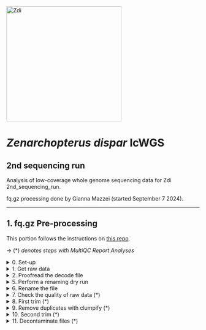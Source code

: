 <img src="https://lifg.australian.museum/Image/9uTxr6do.jpeg?version=full" alt="Zdi" width="300"/>

# _Zenarchopterus dispar_ lcWGS 

## 2nd sequencing run

Analysis of low-coverage whole genome sequencing data for Zdi 2nd_sequencing_run.

fq.gz processing done by Gianna Mazzei (started September 7 2024).

---
	
## 1. fq.gz Pre-processing

This portion follows the instructions on [this repo](https://github.com/philippinespire/pire_fq_gz_processing).

→ (*) _denotes steps with MultiQC Report Analyses_
<details><summary>0. Set-up</summary>

## 0. Set-up

Make 2nd sequencing run directory
```
[hpc-0356@wahab-01 pire_zenarchopterus_dispar_lcwgs]$ mkdir 2nd_sequencing_run
```

---
</details>


<details><summary>1. Get raw data</summary>

## 1. Get raw data

```
[hpc-0356@wahab-01 pire_zenarchopterus_dispar_lcwgs]$ rsync -r /archive/carpenterlab/pire/downloads/zenarchopterus_dispar/2nd_sequencing_run-lcwgs/fq_raw 2nd_sequencing_run
```

---
</details>

<details><summary>2. Proofread the decode file</summary>

## 2. Proofread the decode file

```
[hpc-0356@wahab-01 fq_raw]$ cat Zdi_LCWGS-FullSeq_SequenceNameDecode.tsv
```
Checked that I have sequencing data for all individuals in the decode file
```
[hpc-0356@wahab-01 fq_raw]$ ls *1.fq.gz | wc -l
96
[hpc-0356@wahab-01 fq_raw]$ ls *2.fq.gz | wc -l
96
```
Number of lines (there's a line for col names):
```
[hpc-0356@wahab-01 fq_raw]$ wc -l Zdi_LCWGS-FullSeq_SequenceNameDecode.tsv
97
```
Are there duplicates? No
```
[hpc-0356@wahab-01 fq_raw]$ cat Zdi_LCWGS-FullSeq_SequenceNameDecode.tsv | sort | uniq | wc -l
97
```
***Skip steps 3 and 4***

---
</details>

<details><summary>5. Perform a renaming dry run</summary>

## 5. Perform a renaming dry run

```
[hpc-0356@wahab-01 fq_raw]$ salloc
[hpc-0356@e1-w6420b-02 fq_raw]$ bash /home/e1garcia/shotgun_PIRE/pire_fq_gz_processing/renameFQGZ.bash Zdi_LCWGS-FullSeq_SequenceNameDecode.tsv
```
Looks good

---
</details>

<details><summary>6. Rename the file</summary>

## 6. Rename the file

```
[hpc-0356@e1-w6420b-02 fq_raw]$ bash /home/e1garcia/shotgun_PIRE/pire_fq_gz_processing/renameFQGZ.bash Zdi_LCWGS-FullSeq_SequenceNameDecode.tsv rename
```
</details>

<details><summary>7. Check the quality of raw data (*)</summary>

## 7. Check the quality of raw data (*)

Executed `Multi_FASTQC.sh` 

```
[hpc-0356@wahab-01 2nd_sequencing_run]$ sbatch /home/e1garcia/shotgun_PIRE/pire_fq_gz_processing/Multi_FASTQC.sh "fq_raw" "fqc_raw_report"  "fq.gz"
Submitted batch job 3471540
```

### MultiQC output (fq_raw/fqc_raw_report.html):
* very high number of reads for `Zdi-ADup_021`: 634.1 mil
* Overall, Contemporary samples have higher percentages of duplicate reads than Albatross
* Sequence Quality Histograms: about half have a warning, other half passing
* Per Base Sequence Content: 186/192 samples failing; Contemparary samples have very high %G
* Per Sequence GC Content: 127/192 failing; big spikes at 80 and 100% GC
* Sequence Duplication Levels: 33/192 failed, all Contemporary; 36/192 warning
* Overrepresented sequences: 181/192 failing
* Adapter Content: 190/192 failing

```  
‣ % duplication - 
    • Alb: 3.6 - 37.8%
    • Contemp: 10.7 - 84.5%
‣ GC content - 
    • Alb: 43 - 57%
    • Contemp: 44 - 88%
‣ number of reads - 
    • Alb: 0.0 - 70.4 mil; 634.1 mil [Zdi-ADup_021-Ex1-12B-lcwgs-1-2.1 & 2]
    • Contemp: 2.3 - 66.4 mil
```
---
</details>

<details><summary>8. First trim (*)</summary>

## 8. First trim (*)
```
[hpc-0356@wahab-01 2nd_sequencing_run]$ sbatch /home/e1garcia/shotgun_PIRE/pire_fq_gz_processing/runFASTP_1st_trim.sbatch fq_raw fq_fp1
Submitted batch job 3472406
```
### Review the FastQC output (fq_fp1/1st_fastp_report.html):
After 1st trim:
* Insert Size Distribution: spike around insert size 0
* Sequence Quality: both reads 1 and 2 tightened up after filtering; both dip in quality between read positions 125 to 150
* GC Content: looks much better after filtering; `Zdi-ADup_012` sitting close to 10% higher than all other reads after filtering
* `Zdi-ADup_021` (not to be confused with Zdi-ADup_012) still has a very high number of reads
```  
‣ % duplication - 
    • Alb: 0.4 - 32.1%
    • Contemp: 0.7 - 6.5%
‣ GC content -
    • Alb: 36.7 - 48.0%; 55.8%: [Zdi-ADup_012-Ex1-11A-lcwgs-1-2]
    • Contemp: 42.1 - 48.0%
‣ passing filter - 
    • Alb: 88.7 - 98.2%
    • Contemp: 16.2 - 95.2%
‣ % adapter - 
    • Alb: 83.5 - 98.9%
    • Contemp: 40.5 - 74.6%
‣ number of reads - 
    • Alb: 0.009 - 140.7 mil; 1.2 bil: [Zdi-ADup_021-Ex1-12B-lcwgs-1-2]
    • Contemp: 4.5 - 132.7 mil
```

---
</details>

<details><summary>9. Remove duplicates with clumpify (*)</summary>

## 9. Remove duplicates with clumpify (*)

### 9a. Remove duplicates
 ```
[hpc-0356@wahab-01 2nd_sequencing_run]$ bash /home/e1garcia/shotgun_PIRE/pire_fq_gz_processing/runCLUMPIFY_r1r2_array.bash fq_fp1 fq_fp1_clmp /scratch/hpc-0356 20
Submitted batch job 3472487
```
### 9c. Check duplicate removal success

```
[hpc-0356@wahab-01 2nd_sequencing_run]$ salloc
[hpc-0356@d6-w6420b-05 2nd_sequencing_run]$ enable_lmod
[hpc-0356@d6-w6420b-05 2nd_sequencing_run]$ module load container_env R/4.3 
[hpc-0356@d4-w6420b-05 2nd_sequencing_run]$ crun R < /home/e1garcia/shotgun_PIRE/pire_fq_gz_processing/checkClumpify_EG.R --no-save

Clumpify Successfully worked on all samples

[hpc-0356@d6-w6420b-05 2nd_sequencing_run]$ exit
```

### 9d. Clean the scratch drive

```
[hpc-0356@wahab-01 2nd_sequencing_run]$ sbatch /home/e1garcia/shotgun_PIRE/pire_fq_gz_processing/cleanSCRATCH.sbatch /scratch/hpc-0356 "*clumpify*temp*"
Submitted batch job 3472649
```

### 9e. Generate metadata on deduplicated FASTQ files (*)

```
[hpc-0356@wahab-01 2nd_sequencing_run]$ sbatch /home/e1garcia/shotgun_PIRE/pire_fq_gz_processing/Multi_FASTQC.sh "fq_fp1_clmp" "fqc_clmp_report"  "fq.gz"
Submitted batch job 3472650
```

**Results** (fq_fp1_clmp/fqc_clmp_report.html): 
* %GC lower on average for Albatross samples -> `Zdi-ADup_012` still higher than the rest
* Length:
	* Albatross: `Zdi-ADup_012` 25 bp longer than the next longest
	* Contemporary: `Zdi-CDup_054` 20 bp shorter than the next shortest
* `Zdi-ADup_021` still very high number of reads: 273.2 mil
* Per Base Sequence Content: 104/192 passing; 84/192 warning; 4/192 failed
* Per Sequence GC Content: 120/192 passing; 67/192 warning; 5/192 failed
	* All peak between 35-50% except for `Zdi-ADup_012` -> peak ~67%
* No samples found with any adapter contamination > 0.1%

```
‣ % duplication - 
    • Alb: 0.0 - 7.0%
    • Contemp: 0.8 - 5.0%
‣ GC content - 
    • Alb: 36 - 47%; 56%: [Zdi-ADup_012-Ex1-11A-lcwgs-1-2.clmp.r1 & r2]
    • Contemp: 41 - 47%
‣ length - 
    • Alb: 64 - 98 bp; 123 bp: [Zdi-ADup_012-Ex1-11A-lcwgs-1-2.clmp.r1 & r2]
    • Contemp: 82 bp: [Zdi-CDup_054-Ex1-11G-lcwgs-1-2.clmp.r1 & r2]; 102 - 136 bp
‣ number of reads -
    • Alb: 0.0 - 49.2 mil; 273.2 mil: [Zdi-ADup_021-Ex1-12B-lcwgs-1-2.clmp.r1 & r2]
    • Contemp: 1.0 - 25.8 mil
```
---

</details>

<details><summary>10. Second trim (*)</summary>
<p>

```
[hpc-0356@wahab-01 2nd_sequencing_run]$ sbatch /home/e1garcia/shotgun_PIRE/pire_fq_gz_processing/runFASTP_2.sbatch fq_fp1_clmp fq_fp1_clmp_fp2 33
Submitted batch job 3481739
```

### Review the FastQC output (fq_fp1_clmp_fp2/2nd_fastp_report.html):
After 2nd trim:
*

```
‣ % duplication -
    • Alb: 
    • Contemp: 
‣ GC content -
    • Alb: 
    • Contemp: 
‣ passing filter -
    • Alb: 
    • Contemp: 
‣ % adapter -
    • Alb: 
    • Contemp: 
‣ number of reads -
    • Alb: 
    • Contemp: 
```

</p>

---
</details>

<details><summary>11. Decontaminate files (*)</summary>
<p>

## 11. Decontaminate files (*)

